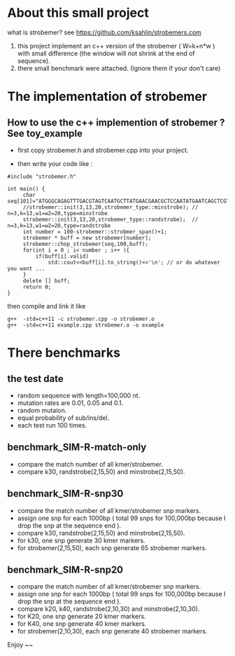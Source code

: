 # About this small project

what is strobemer? see https://github.com/ksahlin/strobemers.com

1. this project implement an c++ version of the strobemer ( W=k+n*w ) with small difference (the window will not shrink at the end of sequence).
2. there small benchmark were attached. (Ignore them if your don't care)

# The implementation of strobemer

## How to use the c++ implemention of strobemer ? See toy_example 

* first copy strobemer.h and strobemer.cpp into your project.

* then write your code like :

```
#include "strobemer.h"

int main() {
     char seq[101]="ATGGGCAGAGTTTGACGTAGTCAATGCTTATGAACGAACGCTCCAATATGAATCAGCTCGTGATTTTTGCTGTAAAAATCGTAGCATACTGTTTGATAAA";
     //strobemer::init(3,13,20,strobemer_type::minstrobe); // n=3,k=13,w1=w2=20,type=minstrobe
     strobemer::init(3,13,20,strobemer_type::randstrobe);  // n=3,k=13,w1=w2=20,type=randstrobe
     int number = 100-strobemer::strobmer_span()+1;
     strobemer * buff = new strobemer[number];
     strobemer::chop_strobemer(seq,100,buff);
     for(int i = 0 ; i< number ; i++ ){
         if(buff[i].valid)
             std::cout<<buff[i].to_string()<<'\n'; // or do whatever you want ...
     }
     delete [] buff;
     return 0;
}
```

then compile and link it like

```
g++  -std=c++11 -c strobemer.cpp -o strobemer.o
g++  -std=c++11 example.cpp strobemer.o -o example
```

# There benchmarks

## the test date

* random sequence with length=100,000 nt.
* mutation rates are 0.01, 0.05 and 0.1. 
* random mutaion.
* equal probability of sub/ins/del.
* each test run 100 times.

## benchmark_SIM-R-match-only

* compare the match number of all kmer/strobemer.
* compare k30, randstrobe(2,15,50) and minstrobe(2,15,50). 

## benchmark_SIM-R-snp30

* compare the match number of all kmer/strobemer snp markers.
* assign one snp for each 1000bp ( total 99 snps for 100,000bp because I drop the snp at the sequence end ).
* compare k30, randstrobe(2,15,50) and minstrobe(2,15,50).
* for k30, one snp generate 30 kmer markers.
* for strobemer(2,15,50), each snp generate 65 strobemer markers.

## benchmark_SIM-R-snp20

* compare the match number of all kmer/strobemer snp markers.
* assign one snp for each 1000bp ( total 99 snps for 100,000bp because I drop the snp at the sequence end ).
* compare k20, k40, randstrobe(2,10,30) and minstrobe(2,10,30).
* for K20, one snp generate 20 kmer markers.
* for K40, one snp generate 40 kmer markers.
* for strobemer(2,10,30), each snp generate 40 strobemer markers.


Enjoy ~~
